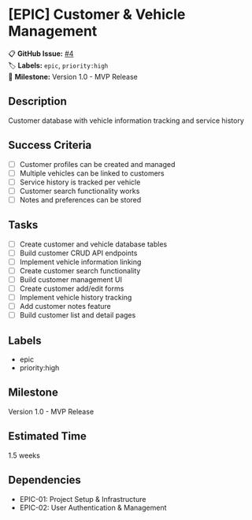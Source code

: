 # [EPIC] Customer & Vehicle Management

📋 **GitHub Issue:** [#4](https://github.com/vishaltoora/GT-Automotives-App/issues/4)  
🏷️ **Labels:** `epic`, `priority:high`  
📅 **Milestone:** Version 1.0 - MVP Release  

## Description
Customer database with vehicle information tracking and service history

## Success Criteria
- [ ] Customer profiles can be created and managed
- [ ] Multiple vehicles can be linked to customers
- [ ] Service history is tracked per vehicle
- [ ] Customer search functionality works
- [ ] Notes and preferences can be stored

## Tasks
- [ ] Create customer and vehicle database tables
- [ ] Build customer CRUD API endpoints
- [ ] Implement vehicle information linking
- [ ] Create customer search functionality
- [ ] Build customer management UI
- [ ] Create customer add/edit forms
- [ ] Implement vehicle history tracking
- [ ] Add customer notes feature
- [ ] Build customer list and detail pages

## Labels
- epic
- priority:high

## Milestone
Version 1.0 - MVP Release

## Estimated Time
1.5 weeks

## Dependencies
- EPIC-01: Project Setup & Infrastructure
- EPIC-02: User Authentication & Management